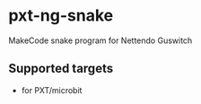 # pxt-ng-snake

MakeCode snake program for Nettendo Guswitch

## Supported targets

* for PXT/microbit
